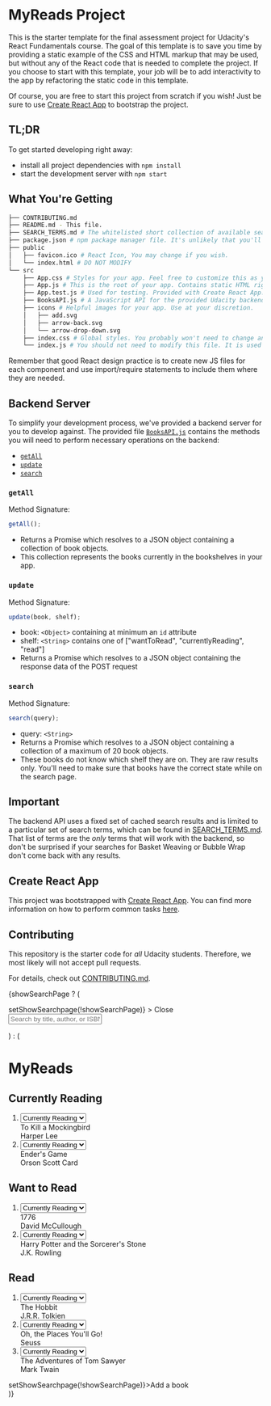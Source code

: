 # MyReads Project

This is the starter template for the final assessment project for Udacity's React Fundamentals course. The goal of this template is to save you time by providing a static example of the CSS and HTML markup that may be used, but without any of the React code that is needed to complete the project. If you choose to start with this template, your job will be to add interactivity to the app by refactoring the static code in this template.

Of course, you are free to start this project from scratch if you wish! Just be sure to use [Create React App](https://reactjs.org/docs/create-a-new-react-app.html) to bootstrap the project.

## TL;DR

To get started developing right away:

- install all project dependencies with `npm install`
- start the development server with `npm start`

## What You're Getting

```bash
├── CONTRIBUTING.md
├── README.md - This file.
├── SEARCH_TERMS.md # The whitelisted short collection of available search terms for you to use with your app.
├── package.json # npm package manager file. It's unlikely that you'll need to modify this.
├── public
│   ├── favicon.ico # React Icon, You may change if you wish.
│   └── index.html # DO NOT MODIFY
└── src
    ├── App.css # Styles for your app. Feel free to customize this as you desire.
    ├── App.js # This is the root of your app. Contains static HTML right now.
    ├── App.test.js # Used for testing. Provided with Create React App. Testing is encouraged, but not required.
    ├── BooksAPI.js # A JavaScript API for the provided Udacity backend. Instructions for the methods are below.
    ├── icons # Helpful images for your app. Use at your discretion.
    │   ├── add.svg
    │   ├── arrow-back.svg
    │   └── arrow-drop-down.svg
    ├── index.css # Global styles. You probably won't need to change anything here.
    └── index.js # You should not need to modify this file. It is used for DOM rendering only.
```

Remember that good React design practice is to create new JS files for each component and use import/require statements to include them where they are needed.

## Backend Server

To simplify your development process, we've provided a backend server for you to develop against. The provided file [`BooksAPI.js`](src/BooksAPI.js) contains the methods you will need to perform necessary operations on the backend:

- [`getAll`](#getall)
- [`update`](#update)
- [`search`](#search)

### `getAll`

Method Signature:

```js
getAll();
```

- Returns a Promise which resolves to a JSON object containing a collection of book objects.
- This collection represents the books currently in the bookshelves in your app.

### `update`

Method Signature:

```js
update(book, shelf);
```

- book: `<Object>` containing at minimum an `id` attribute
- shelf: `<String>` contains one of ["wantToRead", "currentlyReading", "read"]
- Returns a Promise which resolves to a JSON object containing the response data of the POST request

### `search`

Method Signature:

```js
search(query);
```

- query: `<String>`
- Returns a Promise which resolves to a JSON object containing a collection of a maximum of 20 book objects.
- These books do not know which shelf they are on. They are raw results only. You'll need to make sure that books have the correct state while on the search page.

## Important

The backend API uses a fixed set of cached search results and is limited to a particular set of search terms, which can be found in [SEARCH_TERMS.md](SEARCH_TERMS.md). That list of terms are the _only_ terms that will work with the backend, so don't be surprised if your searches for Basket Weaving or Bubble Wrap don't come back with any results.

## Create React App

This project was bootstrapped with [Create React App](https://github.com/facebook/create-react-app). You can find more information on how to perform common tasks [here](https://github.com/facebook/create-react-app/blob/main/packages/cra-template/template/README.md).

## Contributing

This repository is the starter code for _all_ Udacity students. Therefore, we most likely will not accept pull requests.

For details, check out [CONTRIBUTING.md](CONTRIBUTING.md).

{showSearchPage ? (
  <div className="search-books">
    <div className="search-books-bar">
      <a
        className="close-search"
        onClick={() => setShowSearchpage(!showSearchPage)}
      >
        Close
      </a>
      <div className="search-books-input-wrapper">
        <input
          type="text"
          placeholder="Search by title, author, or ISBN"
        />
      </div>
    </div>
    <div className="search-books-results">
      <ol className="books-grid"></ol>
    </div>
  </div>
) : (
  <div className="list-books">
    <div className="list-books-title">
      <h1>MyReads</h1>
    </div>
    <div className="list-books-content">
      <div>
        <div className="bookshelf">
          <h2 className="bookshelf-title">Currently Reading</h2>
          <div className="bookshelf-books">
            <ol className="books-grid">
              <li>
                <div className="book">
                  <div className="book-top">
                    <div
                      className="book-cover"
                      style={{
                        width: 128,
                        height: 193,
                        backgroundImage:
                          'url("http://books.google.com/books/content?id=PGR2AwAAQBAJ&printsec=frontcover&img=1&zoom=1&imgtk=AFLRE73-GnPVEyb7MOCxDzOYF1PTQRuf6nCss9LMNOSWBpxBrz8Pm2_mFtWMMg_Y1dx92HT7cUoQBeSWjs3oEztBVhUeDFQX6-tWlWz1-feexS0mlJPjotcwFqAg6hBYDXuK_bkyHD-y&source=gbs_api")',
                      }}
                    ></div>
                    <div className="book-shelf-changer">
                      <select>
                        <option value="none" disabled>
                          Move to...
                        </option>
                        <option value="currentlyReading">
                          Currently Reading
                        </option>
                        <option value="wantToRead">Want to Read</option>
                        <option value="read">Read</option>
                        <option value="none">None</option>
                      </select>
                    </div>
                  </div>
                  <div className="book-title">To Kill a Mockingbird</div>
                  <div className="book-authors">Harper Lee</div>
                </div>
              </li>
              <li>
                <div className="book">
                  <div className="book-top">
                    <div
                      className="book-cover"
                      style={{
                        width: 128,
                        height: 188,
                        backgroundImage:
                          'url("http://books.google.com/books/content?id=yDtCuFHXbAYC&printsec=frontcover&img=1&zoom=1&imgtk=AFLRE72RRiTR6U5OUg3IY_LpHTL2NztVWAuZYNFE8dUuC0VlYabeyegLzpAnDPeWxE6RHi0C2ehrR9Gv20LH2dtjpbcUcs8YnH5VCCAH0Y2ICaKOTvrZTCObQbsfp4UbDqQyGISCZfGN&source=gbs_api")',
                      }}
                    ></div>
                    <div className="book-shelf-changer">
                      <select>
                        <option value="none" disabled>
                          Move to...
                        </option>
                        <option value="currentlyReading">
                          Currently Reading
                        </option>
                        <option value="wantToRead">Want to Read</option>
                        <option value="read">Read</option>
                        <option value="none">None</option>
                      </select>
                    </div>
                  </div>
                  <div className="book-title">Ender's Game</div>
                  <div className="book-authors">Orson Scott Card</div>
                </div>
              </li>
            </ol>
          </div>
        </div>
        <div className="bookshelf">
          <h2 className="bookshelf-title">Want to Read</h2>
          <div className="bookshelf-books">
            <ol className="books-grid">
              <li>
                <div className="book">
                  <div className="book-top">
                    <div
                      className="book-cover"
                      style={{
                        width: 128,
                        height: 193,
                        backgroundImage:
                          'url("http://books.google.com/books/content?id=uu1mC6zWNTwC&printsec=frontcover&img=1&zoom=1&imgtk=AFLRE73pGHfBNSsJG9Y8kRBpmLUft9O4BfItHioHolWNKOdLavw-SLcXADy3CPAfJ0_qMb18RmCa7Ds1cTdpM3dxAGJs8zfCfm8c6ggBIjzKT7XR5FIB53HHOhnsT7a0Cc-PpneWq9zX&source=gbs_api")',
                      }}
                    ></div>
                    <div className="book-shelf-changer">
                      <select>
                        <option value="none" disabled>
                          Move to...
                        </option>
                        <option value="currentlyReading">
                          Currently Reading
                        </option>
                        <option value="wantToRead">Want to Read</option>
                        <option value="read">Read</option>
                        <option value="none">None</option>
                      </select>
                    </div>
                  </div>
                  <div className="book-title">1776</div>
                  <div className="book-authors">David McCullough</div>
                </div>
              </li>
              <li>
                <div className="book">
                  <div className="book-top">
                    <div
                      className="book-cover"
                      style={{
                        width: 128,
                        height: 192,
                        backgroundImage:
                          'url("http://books.google.com/books/content?id=wrOQLV6xB-wC&printsec=frontcover&img=1&zoom=1&imgtk=AFLRE72G3gA5A-Ka8XjOZGDFLAoUeMQBqZ9y-LCspZ2dzJTugcOcJ4C7FP0tDA8s1h9f480ISXuvYhA_ZpdvRArUL-mZyD4WW7CHyEqHYq9D3kGnrZCNiqxSRhry8TiFDCMWP61ujflB&source=gbs_api")',
                      }}
                    ></div>
                    <div className="book-shelf-changer">
                      <select>
                        <option value="none" disabled>
                          Move to...
                        </option>
                        <option value="currentlyReading">
                          Currently Reading
                        </option>
                        <option value="wantToRead">Want to Read</option>
                        <option value="read">Read</option>
                        <option value="none">None</option>
                      </select>
                    </div>
                  </div>
                  <div className="book-title">
                    Harry Potter and the Sorcerer's Stone
                  </div>
                  <div className="book-authors">J.K. Rowling</div>
                </div>
              </li>
            </ol>
          </div>
        </div>
        <div className="bookshelf">
          <h2 className="bookshelf-title">Read</h2>
          <div className="bookshelf-books">
            <ol className="books-grid">
              <li>
                <div className="book">
                  <div className="book-top">
                    <div
                      className="book-cover"
                      style={{
                        width: 128,
                        height: 192,
                        backgroundImage:
                          'url("http://books.google.com/books/content?id=pD6arNyKyi8C&printsec=frontcover&img=1&zoom=1&imgtk=AFLRE70Rw0CCwNZh0SsYpQTkMbvz23npqWeUoJvVbi_gXla2m2ie_ReMWPl0xoU8Quy9fk0Zhb3szmwe8cTe4k7DAbfQ45FEzr9T7Lk0XhVpEPBvwUAztOBJ6Y0QPZylo4VbB7K5iRSk&source=gbs_api")',
                      }}
                    ></div>
                    <div className="book-shelf-changer">
                      <select>
                        <option value="none" disabled>
                          Move to...
                        </option>
                        <option value="currentlyReading">
                          Currently Reading
                        </option>
                        <option value="wantToRead">Want to Read</option>
                        <option value="read">Read</option>
                        <option value="none">None</option>
                      </select>
                    </div>
                  </div>
                  <div className="book-title">The Hobbit</div>
                  <div className="book-authors">J.R.R. Tolkien</div>
                </div>
              </li>
              <li>
                <div className="book">
                  <div className="book-top">
                    <div
                      className="book-cover"
                      style={{
                        width: 128,
                        height: 174,
                        backgroundImage:
                          'url("http://books.google.com/books/content?id=1q_xAwAAQBAJ&printsec=frontcover&img=1&zoom=1&imgtk=AFLRE712CA0cBYP8VKbEcIVEuFJRdX1k30rjLM29Y-dw_qU1urEZ2cQ42La3Jkw6KmzMmXIoLTr50SWTpw6VOGq1leINsnTdLc_S5a5sn9Hao2t5YT7Ax1RqtQDiPNHIyXP46Rrw3aL8&source=gbs_api")',
                      }}
                    ></div>
                    <div className="book-shelf-changer">
                      <select>
                        <option value="none" disabled>
                          Move to...
                        </option>
                        <option value="currentlyReading">
                          Currently Reading
                        </option>
                        <option value="wantToRead">Want to Read</option>
                        <option value="read">Read</option>
                        <option value="none">None</option>
                      </select>
                    </div>
                  </div>
                  <div className="book-title">
                    Oh, the Places You'll Go!
                  </div>
                  <div className="book-authors">Seuss</div>
                </div>
              </li>
              <li>
                <div className="book">
                  <div className="book-top">
                    <div
                      className="book-cover"
                      style={{
                        width: 128,
                        height: 192,
                        backgroundImage:
                          'url("http://books.google.com/books/content?id=32haAAAAMAAJ&printsec=frontcover&img=1&zoom=1&imgtk=AFLRE72yckZ5f5bDFVIf7BGPbjA0KYYtlQ__nWB-hI_YZmZ-fScYwFy4O_fWOcPwf-pgv3pPQNJP_sT5J_xOUciD8WaKmevh1rUR-1jk7g1aCD_KeJaOpjVu0cm_11BBIUXdxbFkVMdi&source=gbs_api")',
                      }}
                    ></div>
                    <div className="book-shelf-changer">
                      <select>
                        <option value="none" disabled>
                          Move to...
                        </option>
                        <option value="currentlyReading">
                          Currently Reading
                        </option>
                        <option value="wantToRead">Want to Read</option>
                        <option value="read">Read</option>
                        <option value="none">None</option>
                      </select>
                    </div>
                  </div>
                  <div className="book-title">
                    The Adventures of Tom Sawyer
                  </div>
                  <div className="book-authors">Mark Twain</div>
                </div>
              </li>
            </ol>
          </div>
        </div>
      </div>
    </div>
    <div className="open-search">
      <a onClick={() => setShowSearchpage(!showSearchPage)}>Add a book</a>
    </div>
  </div>
)}
